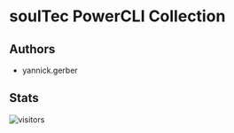# soulTec PowerCLI Collection

## Authors

- yannick.gerber

## Stats
![visitors](https://visitor-badge.laobi.icu/badge?page_id=madushadhanushka.madushadhanushka)
